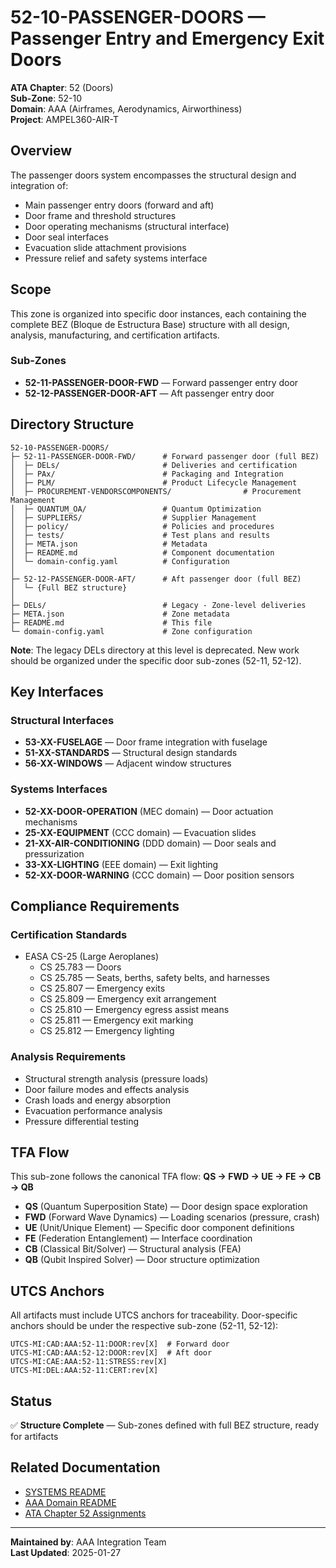 # 52-10-PASSENGER-DOORS — Passenger Entry and Emergency Exit Doors

**ATA Chapter**: 52 (Doors)  
**Sub-Zone**: 52-10  
**Domain**: AAA (Airframes, Aerodynamics, Airworthiness)  
**Project**: AMPEL360-AIR-T

## Overview

The passenger doors system encompasses the structural design and integration of:
- Main passenger entry doors (forward and aft)
- Door frame and threshold structures
- Door operating mechanisms (structural interface)
- Door seal interfaces
- Evacuation slide attachment provisions
- Pressure relief and safety systems interface

## Scope

This zone is organized into specific door instances, each containing the complete BEZ (Bloque de Estructura Base) structure with all design, analysis, manufacturing, and certification artifacts.

### Sub-Zones

- **52-11-PASSENGER-DOOR-FWD** — Forward passenger entry door
- **52-12-PASSENGER-DOOR-AFT** — Aft passenger entry door

## Directory Structure

```
52-10-PASSENGER-DOORS/
├─ 52-11-PASSENGER-DOOR-FWD/      # Forward passenger door (full BEZ)
│  ├─ DELs/                       # Deliveries and certification
│  ├─ PAx/                        # Packaging and Integration
│  ├─ PLM/                        # Product Lifecycle Management
│  ├─ PROCUREMENT-VENDORSCOMPONENTS/                # Procurement Management
│  ├─ QUANTUM_OA/                 # Quantum Optimization
│  ├─ SUPPLIERS/                  # Supplier Management
│  ├─ policy/                     # Policies and procedures
│  ├─ tests/                      # Test plans and results
│  ├─ META.json                   # Metadata
│  ├─ README.md                   # Component documentation
│  └─ domain-config.yaml          # Configuration
│
├─ 52-12-PASSENGER-DOOR-AFT/      # Aft passenger door (full BEZ)
│  └─ {Full BEZ structure}
│
├─ DELs/                          # Legacy - Zone-level deliveries
├─ META.json                      # Zone metadata
├─ README.md                      # This file
└─ domain-config.yaml             # Zone configuration
```

**Note**: The legacy DELs directory at this level is deprecated. New work should be organized under the specific door sub-zones (52-11, 52-12).

## Key Interfaces

### Structural Interfaces
- **53-XX-FUSELAGE** — Door frame integration with fuselage
- **51-XX-STANDARDS** — Structural design standards
- **56-XX-WINDOWS** — Adjacent window structures

### Systems Interfaces
- **52-XX-DOOR-OPERATION** (MEC domain) — Door actuation mechanisms
- **25-XX-EQUIPMENT** (CCC domain) — Evacuation slides
- **21-XX-AIR-CONDITIONING** (DDD domain) — Door seals and pressurization
- **33-XX-LIGHTING** (EEE domain) — Exit lighting
- **52-XX-DOOR-WARNING** (CCC domain) — Door position sensors

## Compliance Requirements

### Certification Standards
- EASA CS-25 (Large Aeroplanes)
  - CS 25.783 — Doors
  - CS 25.785 — Seats, berths, safety belts, and harnesses
  - CS 25.807 — Emergency exits
  - CS 25.809 — Emergency exit arrangement
  - CS 25.810 — Emergency egress assist means
  - CS 25.811 — Emergency exit marking
  - CS 25.812 — Emergency lighting

### Analysis Requirements
- Structural strength analysis (pressure loads)
- Door failure modes and effects analysis
- Crash loads and energy absorption
- Evacuation performance analysis
- Pressure differential testing

## TFA Flow

This sub-zone follows the canonical TFA flow:
**QS → FWD → UE → FE → CB → QB**

- **QS** (Quantum Superposition State) — Door design space exploration
- **FWD** (Forward Wave Dynamics) — Loading scenarios (pressure, crash)
- **UE** (Unit/Unique Element) — Specific door component definitions
- **FE** (Federation Entanglement) — Interface coordination
- **CB** (Classical Bit/Solver) — Structural analysis (FEA)
- **QB** (Qubit Inspired Solver) — Door structure optimization

## UTCS Anchors

All artifacts must include UTCS anchors for traceability. Door-specific anchors should be under the respective sub-zone (52-11, 52-12):
```
UTCS-MI:CAD:AAA:52-11:DOOR:rev[X]  # Forward door
UTCS-MI:CAD:AAA:52-12:DOOR:rev[X]  # Aft door
UTCS-MI:CAE:AAA:52-11:STRESS:rev[X]
UTCS-MI:DEL:AAA:52-11:CERT:rev[X]
```

## Status

✅ **Structure Complete** — Sub-zones defined with full BEZ structure, ready for artifacts

## Related Documentation

- [SYSTEMS README](../README.md)
- [AAA Domain README](../../README.md)
- [ATA Chapter 52 Assignments](../../../../../1-DIMENSIONS/CANONICAL-TAXONOMY/ata-chapters.csv)

---

**Maintained by**: AAA Integration Team  
**Last Updated**: 2025-01-27
